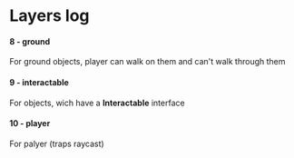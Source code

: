 # Layers log

#### 8 - ground
For ground objects, player can walk on them and can't walk through them
#### 9 - interactable
For objects, wich have a **Interactable** interface
#### 10 - player
For palyer (traps raycast)
